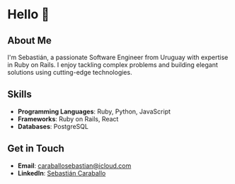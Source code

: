 # Hello 👋

## About Me

I'm Sebastián, a passionate Software Engineer from Uruguay with expertise in Ruby on Rails. I enjoy tackling complex problems and building elegant solutions using cutting-edge technologies.

## Skills

- **Programming Languages**: Ruby, Python, JavaScript
- **Frameworks**: Ruby on Rails, React
- **Databases**: PostgreSQL

## Get in Touch

- **Email**: caraballosebastian@icloud.com
- **LinkedIn**: [Sebastián Caraballo](https://www.linkedin.com/in/sebastiancaraballo/)
